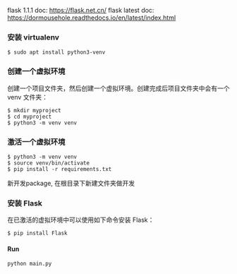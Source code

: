 flask 1.1.1 doc: <https://flask.net.cn/>
flask latest doc: <https://dormousehole.readthedocs.io/en/latest/index.html>


### 安装 virtualenv

```
$ sudo apt install python3-venv
```

### 创建一个虚拟环境

创建一个项目文件夹，然后创建一个虚拟环境。创建完成后项目文件夹中会有一个 venv 文件夹：

```
$ mkdir myproject
$ cd myproject
$ python3 -m venv venv
```

### 激活一个虚拟环境

```shell
$ python3 -m venv venv
$ source venv/bin/activate
$ pip install -r requirements.txt
```
新开发package, 在根目录下新建文件夹做开发


### 安装 Flask

在已激活的虚拟环境中可以使用如下命令安装 Flask：

```
$ pip install Flask
```

#### Run

```shell
python main.py
```

